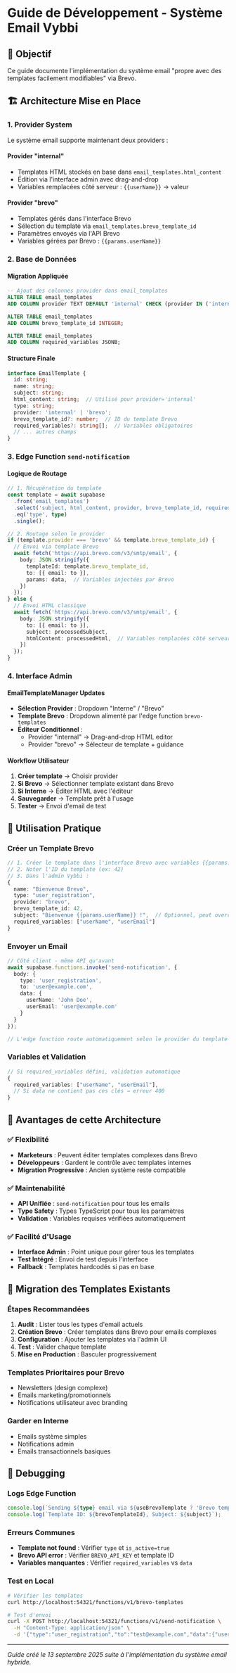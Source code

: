 # Guide de Développement - Système Email Vybbi

## 🎯 Objectif
Ce guide documente l'implémentation du système email "propre avec des templates facilement modifiables" via Brevo.

## 🏗️ Architecture Mise en Place

### 1. Provider System
Le système email supporte maintenant deux providers :

#### Provider "internal"
- Templates HTML stockés en base dans `email_templates.html_content`
- Édition via l'interface admin avec drag-and-drop
- Variables remplacées côté serveur : `{{userName}}` → valeur

#### Provider "brevo" 
- Templates gérés dans l'interface Brevo
- Sélection du template via `email_templates.brevo_template_id`
- Paramètres envoyés via l'API Brevo
- Variables gérées par Brevo : `{{params.userName}}`

### 2. Base de Données

#### Migration Appliquée
```sql
-- Ajout des colonnes provider dans email_templates
ALTER TABLE email_templates 
ADD COLUMN provider TEXT DEFAULT 'internal' CHECK (provider IN ('internal', 'brevo'));

ALTER TABLE email_templates 
ADD COLUMN brevo_template_id INTEGER;

ALTER TABLE email_templates 
ADD COLUMN required_variables JSONB;
```

#### Structure Finale
```typescript
interface EmailTemplate {
  id: string;
  name: string;
  subject: string;
  html_content: string;  // Utilisé pour provider='internal'
  type: string;
  provider: 'internal' | 'brevo';
  brevo_template_id?: number;  // ID du template Brevo
  required_variables?: string[];  // Variables obligatoires
  // ... autres champs
}
```

### 3. Edge Function `send-notification`

#### Logique de Routage
```typescript
// 1. Récupération du template
const template = await supabase
  .from('email_templates')
  .select('subject, html_content, provider, brevo_template_id, required_variables')
  .eq('type', type)
  .single();

// 2. Routage selon le provider
if (template.provider === 'brevo' && template.brevo_template_id) {
  // Envoi via template Brevo
  await fetch('https://api.brevo.com/v3/smtp/email', {
    body: JSON.stringify({
      templateId: template.brevo_template_id,
      to: [{ email: to }],
      params: data,  // Variables injectées par Brevo
    })
  });
} else {
  // Envoi HTML classique
  await fetch('https://api.brevo.com/v3/smtp/email', {
    body: JSON.stringify({
      to: [{ email: to }],
      subject: processedSubject,
      htmlContent: processedHtml,  // Variables remplacées côté serveur
    })
  });
}
```

### 4. Interface Admin

#### EmailTemplateManager Updates
- **Sélection Provider** : Dropdown "Interne" / "Brevo"
- **Template Brevo** : Dropdown alimenté par l'edge function `brevo-templates`
- **Éditeur Conditionnel** :
  - Provider "internal" → Drag-and-drop HTML editor
  - Provider "brevo" → Sélecteur de template + guidance

#### Workflow Utilisateur
1. **Créer template** → Choisir provider
2. **Si Brevo** → Sélectionner template existant dans Brevo
3. **Si Interne** → Éditer HTML avec l'éditeur
4. **Sauvegarder** → Template prêt à l'usage
5. **Tester** → Envoi d'email de test

## 🔧 Utilisation Pratique

### Créer un Template Brevo
```typescript
// 1. Créer le template dans l'interface Brevo avec variables {{params.userName}}
// 2. Noter l'ID du template (ex: 42)
// 3. Dans l'admin Vybbi :
{
  name: "Bienvenue Brevo",
  type: "user_registration", 
  provider: "brevo",
  brevo_template_id: 42,
  subject: "Bienvenue {{params.userName}} !",  // Optionnel, peut override Brevo
  required_variables: ["userName", "userEmail"]
}
```

### Envoyer un Email
```typescript
// Côté client - même API qu'avant
await supabase.functions.invoke('send-notification', {
  body: {
    type: 'user_registration',
    to: 'user@example.com',
    data: {
      userName: 'John Doe',
      userEmail: 'user@example.com'
    }
  }
});

// L'edge function route automatiquement selon le provider du template
```

### Variables et Validation
```typescript
// Si required_variables défini, validation automatique
{
  required_variables: ["userName", "userEmail"],
  // Si data ne contient pas ces clés → erreur 400
}
```

## 🚀 Avantages de cette Architecture

### ✅ Flexibilité
- **Marketeurs** : Peuvent éditer templates complexes dans Brevo
- **Développeurs** : Gardent le contrôle avec templates internes
- **Migration Progressive** : Ancien système reste compatible

### ✅ Maintenabilité  
- **API Unifiée** : `send-notification` pour tous les emails
- **Type Safety** : Types TypeScript pour tous les paramètres
- **Validation** : Variables requises vérifiées automatiquement

### ✅ Facilité d'Usage
- **Interface Admin** : Point unique pour gérer tous les templates
- **Test Intégré** : Envoi de test depuis l'interface
- **Fallback** : Templates hardcodés si pas en base

## 🔄 Migration des Templates Existants

### Étapes Recommandées
1. **Audit** : Lister tous les types d'email actuels
2. **Création Brevo** : Créer templates dans Brevo pour emails complexes
3. **Configuration** : Ajouter les templates via l'admin UI
4. **Test** : Valider chaque template
5. **Mise en Production** : Basculer progressivement

### Templates Prioritaires pour Brevo
- Newsletters (design complexe)
- Emails marketing/promotionnels  
- Notifications utilisateur avec branding

### Garder en Interne
- Emails système simples
- Notifications admin
- Emails transactionnels basiques

## 🐛 Debugging

### Logs Edge Function
```typescript
console.log(`Sending ${type} email via ${useBrevoTemplate ? 'Brevo template' : 'HTML'}`);
console.log(`Template ID: ${brevoTemplateId}, Subject: ${subject}`);
```

### Erreurs Communes
- **Template not found** : Vérifier `type` et `is_active=true`
- **Brevo API error** : Vérifier `BREVO_API_KEY` et template ID
- **Variables manquantes** : Vérifier `required_variables` vs `data`

### Test en Local
```bash
# Vérifier les templates
curl http://localhost:54321/functions/v1/brevo-templates

# Test d'envoi
curl -X POST http://localhost:54321/functions/v1/send-notification \
  -H "Content-Type: application/json" \
  -d '{"type":"user_registration","to":"test@example.com","data":{"userName":"Test"}}'
```

---

*Guide créé le 13 septembre 2025 suite à l'implémentation du système email hybride.*
